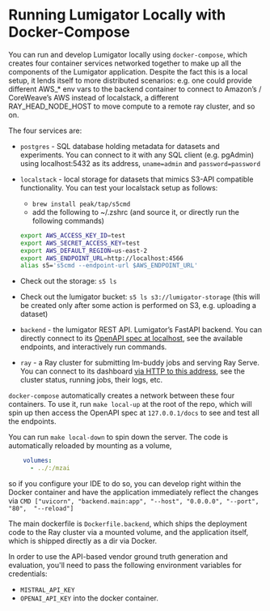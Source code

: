 # Running Lumigator Locally with Docker-Compose

You can run and develop Lumigator locally using `docker-compose`, which creates four container services networked together to make up all the components of the Lumigator application.
Despite the fact this is a local setup, it lends itself to more distributed scenarios: e.g. one could provide different AWS_* env vars to the backend container to connect to Amazon’s / CoreWeave’s AWS instead of localstack, a different RAY_HEAD_NODE_HOST to move compute to a remote ray cluster, and so on.

The four services are:

 - `postgres` - SQL database holding metadata for datasets and experiments. You can connect to it with any SQL client (e.g. pgAdmin) using localhost:5432 as its address,  `uname=admin` and `password=password`
 - `localstack` - local storage for datasets that mimics S3-API compatible functionality. You can test your localstack setup as follows:
   - `brew install peak/tap/s5cmd`
   - add the following to ~/.zshrc (and source it, or directly run the following commands)
    ```bash
    export AWS_ACCESS_KEY_ID=test
    export AWS_SECRET_ACCESS_KEY=test
    export AWS_DEFAULT_REGION=us-east-2
    export AWS_ENDPOINT_URL=http://localhost:4566
    alias s5='s5cmd --endpoint-url $AWS_ENDPOINT_URL'
   ```
  - Check out the storage: `s5 ls`
  - Check out the lumigator bucket: `s5 ls s3://lumigator-storage` (this will be created only after some action is performed on S3, e.g. uploading a dataset)


 - `backend` - the lumigator REST API. Lumigator’s FastAPI backend. You can directly connect to its [OpenAPI spec at localhost](http://localhost/docs#), see the available endpoints, and interactively run commands.
 - `ray` - a Ray cluster for submitting lm-buddy jobs and serving Ray Serve. You can connect to its dashboard [via HTTP to this address](http://localhost:8265/), see the cluster status, running jobs, their logs, etc. 

`docker-compose` automatically creates a network between these four containers. To use it, run `make local-up` at
the root of the repo, which will spin up then access the OpenAPI spec at `127.0.0.1/docs` to see and test all the endpoints.

You can run `make local-down` to spin down the server. The code is automatically reloaded by mounting as a volume,

```yaml
    volumes:
      - ../:/mzai
```

so if you configure your IDE to do so,
you can develop right within the Docker container and have the application immediately reflect the changes via
`CMD ["uvicorn", "backend.main:app", "--host", "0.0.0.0", "--port", "80",  "--reload"]`

The main dockerfile is `Dockerfile.backend`, which ships the deployment code to the Ray cluster via a mounted volume, and the application itself,
which is shipped directly as a dir via Docker.

In order to use the API-based vendor ground truth generation and evaluation, you'll need to pass the following environment variables for credentials:
+ `MISTRAL_API_KEY`
+ `OPENAI_API_KEY`
into the docker container.
